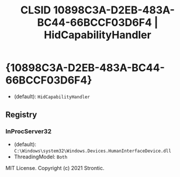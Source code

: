 ﻿---
title: "CLSID 10898C3A-D2EB-483A-BC44-66BCCF03D6F4 | HidCapabilityHandler"
excerpt: What is COM-Object CLSID 10898C3A-D2EB-483A-BC44-66BCCF03D6F4?
---

# {10898C3A-D2EB-483A-BC44-66BCCF03D6F4}

* (default): `HidCapabilityHandler`

## Registry


### InProcServer32

* (default): `C:\Windows\system32\Windows.Devices.HumanInterfaceDevice.dll`
* ThreadingModel: `Both`

MIT License. Copyright (c) 2021 Strontic.


